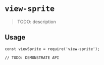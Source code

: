 # `view-sprite`

> TODO: description

## Usage

```
const viewSprite = require('view-sprite');

// TODO: DEMONSTRATE API
```
